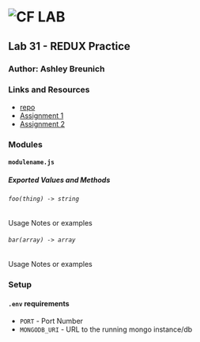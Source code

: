 ![CF](http://i.imgur.com/7v5ASc8.png) LAB
=================================================

## Lab 31 - REDUX Practice

### Author: Ashley Breunich

### Links and Resources
* [repo](https://github.com/ashley-breunich/lab-31)
* [Assignment 1](https://codesandbox.io/s/oo3zw065mz)
* [Assignment 2](http://xyz.com)

### Modules
#### `modulename.js`
##### Exported Values and Methods

###### `foo(thing) -> string`
Usage Notes or examples

###### `bar(array) -> array`
Usage Notes or examples

### Setup
#### `.env` requirements
* `PORT` - Port Number
* `MONGODB_URI` - URL to the running mongo instance/db

#### Running the app
* `npm start`
* Endpoint: `/foo/bar/`
  * Returns a JSON object with abc in it.
* Endpoint: `/bing/zing/`
  * Returns a JSON object with xyz in it.

#### Tests
* How do you run tests?
* What assertions were made?
* What assertions need to be / should be made?

#### UML
Link to an image of the UML for your application and response to events
